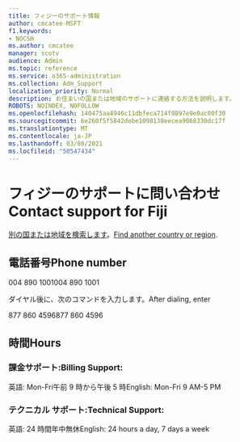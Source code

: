 ```yaml
---
title: フィジーのサポート情報
author: cmcatee-MSFT
f1.keywords:
- NOCSH
ms.author: cmcatee
manager: scotv
audience: Admin
ms.topic: reference
ms.service: o365-administration
ms.collection: Adm_Support
localization_priority: Normal
description: お住まいの国または地域のサポートに連絡する方法を説明します。
ROBOTS: NOINDEX, NOFOLLOW
ms.openlocfilehash: 140475aa4946c11dbfeca714f9897e9e0ac00f30
ms.sourcegitcommit: 6e260f5f5842debe1098138eecea9068330dc17f
ms.translationtype: MT
ms.contentlocale: ja-JP
ms.lasthandoff: 03/08/2021
ms.locfileid: "50547434"
---
```

# <a name="contact-support-for-fiji"></a><span data-ttu-id="1bdad-103">フィジーのサポートに問い合わせ</span><span class="sxs-lookup"><span data-stu-id="1bdad-103">Contact support for Fiji</span></span>

<span data-ttu-id="1bdad-104">[別の国または地域を検索します](../contact-support-for-business-products.md)。</span><span class="sxs-lookup"><span data-stu-id="1bdad-104">[Find another country or region](../contact-support-for-business-products.md).</span></span>

## <a name="phone-number"></a><span data-ttu-id="1bdad-105">電話番号</span><span class="sxs-lookup"><span data-stu-id="1bdad-105">Phone number</span></span>
<span data-ttu-id="1bdad-106">004 890 1001</span><span class="sxs-lookup"><span data-stu-id="1bdad-106">004 890 1001</span></span>

<span data-ttu-id="1bdad-107">ダイヤル後に、次のコマンドを入力します。</span><span class="sxs-lookup"><span data-stu-id="1bdad-107">After dialing, enter</span></span>

<span data-ttu-id="1bdad-108">877 860 4596</span><span class="sxs-lookup"><span data-stu-id="1bdad-108">877 860 4596</span></span>

## <a name="hours"></a><span data-ttu-id="1bdad-109">時間</span><span class="sxs-lookup"><span data-stu-id="1bdad-109">Hours</span></span>
### <a name="billing-support"></a><span data-ttu-id="1bdad-110">課金サポート:</span><span class="sxs-lookup"><span data-stu-id="1bdad-110">Billing Support:</span></span>

<span data-ttu-id="1bdad-111">英語: Mon-Fri午前 9 時から午後 5 時</span><span class="sxs-lookup"><span data-stu-id="1bdad-111">English: Mon-Fri 9 AM-5 PM</span></span>

### <a name="technical-support"></a><span data-ttu-id="1bdad-112">テクニカル サポート:</span><span class="sxs-lookup"><span data-stu-id="1bdad-112">Technical Support:</span></span>

<span data-ttu-id="1bdad-113">英語: 24 時間年中無休</span><span class="sxs-lookup"><span data-stu-id="1bdad-113">English: 24 hours a day, 7 days a week</span></span>
